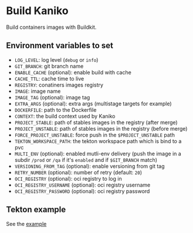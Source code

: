 
# Build Kaniko

Build containers images with Buildkit.

## Environment variables to set

* `LOG_LEVEL`: log level (`debug` or `info`)
* `GIT_BRANCH`: git branch name
* `ENABLE_CACHE` (optional): enable build with cache
* `CACHE_TTL`: cache time to live
* `REGISTRY`: conatiners images registry
* `IMAGE`: image name
* `IMAGE_TAG` (optional): image tag
* `EXTRA_ARGS` (optional): extra args (multistage targets for example)
* `DOCKERFILE`: path to the Dockerfile
* `CONTEXT`: the build context used by Kaniko
* `PROJECT_STABLE`: path of stables images in the registry (after merge)
* `PROJECT_UNSTABLE`: path of stables images in the registry (before merge)
* `FORCE_PROJECT_UNSTABLE`: force push in the `$PROJECT_UNSTABLE` path
* `TEKTON_WORKSPACE_PATH`: the tekton workspace path which is bind to a pvc
* `MULTI_ENV` (optional): enabled mutli-env delivery (push the image in a subdir `/prod` or `/qa` if it's `enabled` and if `$GIT_BRANCH` match)
* `VERSIONING_FROM_TAG` (optional): enable versioning from git tag
* `RETRY_NUMBER` (optional): number of retry (default: `20`)
* `OCI_REGISTRY` (optional): oci registry to log in
* `OCI_REGISTRY_USERNAME` (optional): oci registry username
* `OCI_REGISTRY_PASSWORD` (optional): oci registry password

## Tekton example

See the [example](./build-container-image.yaml)

